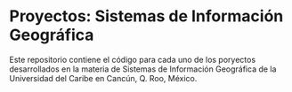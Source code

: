 # Proyectos: Sistemas de Información Geográfica

Este repositorio contiene el código para cada uno de los poryectos desarrollados en la materia de Sistemas de Información Geográfica de la Universidad del Caribe en Cancún, Q. Roo, México.